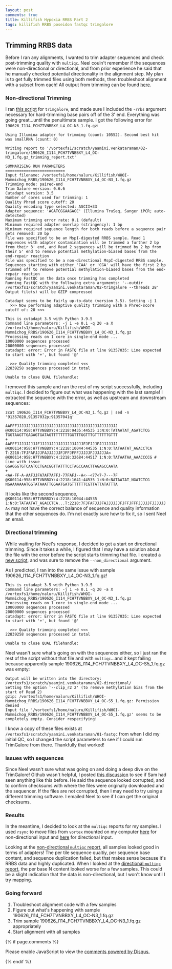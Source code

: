 ```yaml
---
layout: post
comments: true
title: Killifish Hypoxia RRBS Part 2
tags: killifish RRBS poseidon fastqc trimgalore
---
```


## Trimming RRBS data

Before I ran any alignments, I wanted to trim adapter sequences and check post-trimming quality with `multiqc`. Neel couln't remember if the sequences were non-directional or directional, and from prior experience he said that he manually checked potential directionality in the alignment step. My plan is to get fully trimmed files using both methods, then troubleshoot alignment with a subset from each! All output from trimming can be found [here](https://github.com/yaaminiv/killifish-hypoxia-RRBS/tree/main/output/02-trimgalore).

### Non-directional Trimming

I ran [this script](https://github.com/yaaminiv/killifish-hypoxia-RRBS/blob/main/code/02-trimgalore.sh) for `trimgalore`, and made sure I included the `-rrbs` argument necessary for hard-trimming base pairs off of the 3' end. Everything was going great...until the penultimate sample. I got the following error for `190626_I114_FCH7TVNBBXY_L4_OC-N3_1.fq.gz`:

```
Using Illumina adapter for trimming (count: 10552). Second best hit was smallRNA (count: 0)

Writing report to '/vortexfs1/scratch/yaamini.venkataraman/02-trimgalore/190626_I114_FCH7TVNBBXY_L4_OC-N3_1.fq.gz_trimming_report.txt'

SUMMARISING RUN PARAMETERS
==========================
Input filename: /vortexfs1/home/naluru/Killifish/WHOI-Mummichog_RRBS/190626_I114_FCH7TVNBBXY_L4_OC-N3_1.fq.gz
Trimming mode: paired-end
Trim Galore version: 0.6.6
Cutadapt version: 3.5
Number of cores used for trimming: 1
Quality Phred score cutoff: 20
Quality encoding type selected: ASCII+33
Adapter sequence: 'AGATCGGAAGAGC' (Illumina TruSeq, Sanger iPCR; auto-detected)
Maximum trimming error rate: 0.1 (default)
Minimum required adapter overlap (stringency): 1 bp
Minimum required sequence length for both reads before a sequence pair gets removed: 20 bp
File was specified to be an MspI-digested RRBS sample. Read 1 sequences with adapter contamination will be trimmed a further 2 bp from their 3' end, and Read 2 sequences will be trimmed by 2 bp from their 5' end to remove potential methylation-biased bases from the end-repair reaction
File was specified to be a non-directional MspI-digested RRBS sample. Sequences starting with either 'CAA' or 'CGA' will have the first 2 bp trimmed off to remove potential methylation-biased bases from the end-repair reaction
Running FastQC on the data once trimming has completed
Running FastQC with the following extra arguments: '--outdir /vortexfs1/scratch/yaamini.venkataraman/02-trimgalore --threads 28'
Output file(s) will be GZIP compressed

Cutadapt seems to be fairly up-to-date (version 3.5). Setting -j 1
  >>> Now performing adaptive quality trimming with a Phred-score cutoff of: 20 <<<

This is cutadapt 3.5 with Python 3.9.5
Command line parameters: -j 1 -e 0.1 -q 20 -a X /vortexfs1/home/naluru/Killifish/WHOI-Mummichog_RRBS/190626_I114_FCH7TVNBBXY_L4_OC-N3_1.fq.gz
Processing reads on 1 core in single-end mode ...
10000000 sequences processed
20000000 sequences processed
cutadapt: error: Error in FASTQ file at line 91357035: Line expected to start with '+', but found '@'

  >>> Quality trimming completed <<<
22839258 sequences processed in total

Unable to close QUAL filehandle:
```

I removed this sample and ran the rest of my script successfully, including `multiqc`. I decided to figure out what was happening with the last sample! I extracted the sequence with the error, as well as upstream and downstream sequences:

```
zcat 190626_I114_FCH7TVNBBXY_L4_OC-N3_1.fq.gz | sed -n '91357028,91357032p;91357041q'

AAFFFJJJJJJJJJJJJJJJJJJJJJJJJJJJJJJJJJJJJJJJJJJJJ
@K00114:958:H7TVNBBXY:4:2218:9435:44535 1:N:0:TATAATAT_AGATCTCG
TGGTAAGTTGAGAGTGATAGTTTTTTTTGGTTTGGTTTGTTTTTTGTTT
+
AAFFFJJJJJJJJJFJJJJJJJJJJJJJJJJJJJFJFJJJFJJJJJJJJ
@K00114:958:H7TVNBBXY:4:2218:10044:44535 1:N:0:TATAATAT_AGACCTCA
T:2218:7FJFAFJJJFAJJJJJJFJFFJFFFJJJJJFJJJJJJA<
@K00114:958:H7TVNBBXY:4:2218:32684:44517 1:N:0:TATAATAA_AAACCCCG # Line with issue
GGAGGGTGTCAATCCTGACGGTTATTTCCTAGCCAACTTAGAGCCAATA
+
<AA-FF-A-AAFJJFA7AF7AFFJ-77FAFJ--A<--<77<7-7---7F
@K00114:958:H7TVNBBXY:4:2218:1641:44535 1:N:0:NATAATAT_NGATCTCG
NGAAAAAAATGGTATAAATTGGAATGATGTTTTTTCGTTATTATATTTA
```

It looks like the second sequence, `@K00114:958:H7TVNBBXY:4:2218:10044:44535 1:N:0:TATAATAT_AGACCTCA...T:2218:7FJFAFJJJFAJJJJJJFJFFJFFFJJJJJFJJJJJJA<` may not have the correct balance of sequence and quality information that the other sequences do. I'm not exactly sure how to fix it, so I sent Neel an email.

### Directional trimming

While waiting for Neel's response, I decided to get a start on directional trimming. Since it takes a while, I figured that I may have a solution about the file with the error before the script starts trimming that file. I created a [new script](https://github.com/yaaminiv/killifish-hypoxia-RRBS/blob/main/code/02-trimgalore-directional.sh), and was sure to remove the `--non_directional` argument.

As I predicted, I ran into the same issue with sample 190626_I114_FCH7TVNBBXY_L4_OC-N3_1.fq.gz!

```
This is cutadapt 3.5 with Python 3.9.5
Command line parameters: -j 1 -e 0.1 -q 20 -a X /vortexfs1/home/naluru/Killifish/WHOI-Mummichog_RRBS/190626_I114_FCH7TVNBBXY_L4_OC-N3_1.fq.gz
Processing reads on 1 core in single-end mode ...
10000000 sequences processed
20000000 sequences processed
cutadapt: error: Error in FASTQ file at line 91357035: Line expected to start with '+', but found '@'

  >>> Quality trimming completed <<<
22839258 sequences processed in total

Unable to close QUAL filehandle:
```

Neel wasn't sure what's going on with the sequences either, so I just ran the rest of the script without that file and with `multiqc`...and it kept failing because apparently sample 190626_I114_FCH7TVNBBXY_L4_OC-S5_1.fq.gz was empty:

```
Output will be written into the directory: /vortexfs1/scratch/yaamini.venkataraman/02-directional/
Setting the option '--clip_r2 2' (to remove methylation bias from the start of Read 2)
gzip: /vortexfs1/home/naluru/Killifish/WHOI-Mummichog_RRBS/190626_I114_FCH7TVNBBXY_L4_OC-S5_1.fq.gz: Permission denied
Input file '/vortexfs1/home/naluru/Killifish/WHOI-Mummichog_RRBS/190626_I114_FCH7TVNBBXY_L4_OC-S5_1.fq.gz' seems to be completely empty. Consider respecifying!
```

I know a copy of these files exists at `/vortexfs1/scratch/yaamini.venkataraman/01-fastqc` from when I did my initial QC, so I changed the script parameters to see if I could run TrimGalore from there. Thankfully that worked!

### Issues with sequences

Since Neel wasn't sure what was going on and doing a deep dive on the TrimGalore! Github wasn't helpful, I posted [this discussion](https://github.com/RobertsLab/resources/discussions/1401) to see if Sam had seen anything like this before. He said the sequence looked corrupted, and to confirm checksums with where the files were originally downloaded and the sequencer. If the files are not corrupted, then I may need to try using a different trimming software. I emailed Neel to see if I can get the original checksums.

### Results

In the meantime, I decided to look at the `multiqc` reports for my samples. I used `rsync` to move files from `vortex` mounted on my computer [here](https://github.com/yaaminiv/killifish-hypoxia-RRBS/tree/main/output/02-trimgalore) for non-directional input and [here](https://github.com/yaaminiv/killifish-hypoxia-RRBS/tree/main/output/02-directional) for directional input.

Looking at the [non-directional `multiqc` report](https://github.com/yaaminiv/killifish-hypoxia-RRBS/tree/main/output/02-trimgalore/multiqc_report.html), all samples looked good in terms of adapters! The per tile sequence qualtiy, per sequence base content, and sequence duplication failed, but that makes sense because it's RRBS data and highly duplicated. When I looked at the [directional `multiqc` report](https://github.com/yaaminiv/killifish-hypoxia-RRBS/tree/main/output/02-directional/multiqc_report.html), the per base N content looked worse for a few samples. This could be a slight indication that the data is non-directional, but I won't know until I try mapping.

### Going forward

1. Troubleshoot alignment code with a few samples
2. Figure out what's happening with sample 190626_I114_FCH7TVNBBXY_L4_OC-N3_1.fq.gz
3. Trim sample 190626_I114_FCH7TVNBBXY_L4_OC-N3_1.fq.gz appropriately
3. Start alignment with all samples

{% if page.comments %}

<div id="disqus_thread"></div>
<script>

/**
*  RECOMMENDED CONFIGURATION VARIABLES: EDIT AND UNCOMMENT THE SECTION BELOW TO INSERT DYNAMIC VALUES FROM YOUR PLATFORM OR CMS.
*  LEARN WHY DEFINING THESE VARIABLES IS IMPORTANT: https://disqus.com/admin/universalcode/#configuration-variables*/
/*
var disqus_config = function () {
this.page.url = PAGE_URL;  // Replace PAGE_URL with your page's canonical URL variable
this.page.identifier = PAGE_IDENTIFIER; // Replace PAGE_IDENTIFIER with your page's unique identifier variable
};
*/
(function() { // DON'T EDIT BELOW THIS LINE
var d = document, s = d.createElement('script');
s.src = 'https://the-responsible-grad-student.disqus.com/embed.js';
s.setAttribute('data-timestamp', +new Date());
(d.head || d.body).appendChild(s);
})();
</script>
<noscript>Please enable JavaScript to view the <a href="https://disqus.com/?ref_noscript">comments powered by Disqus.</a></noscript>

{% endif %}

<script id="dsq-count-scr" src="//the-responsible-grad-student.disqus.com/count.js" async></script>
